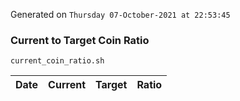 Generated on `Thursday 07-October-2021 at 22:53:45`

### Current to Target Coin Ratio
`current_coin_ratio.sh`

Date|Current|Target|Ratio
---|---|---|---

